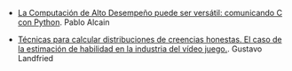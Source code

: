 * [La Computación de Alto Desempeño puede ser versátil: comunicando C con Python](https://drive.google.com/drive/u/0/folders/1BEGVE3Tpeyf1kDJcOnteu9HrFOlHGEm9). Pablo Alcain

* [Técnicas para calcular distribuciones de creencias honestas. El caso de la estimación de habilidad en la industria del vídeo juego.](https://github.com/glandfried/tacc2019). Gustavo Landfried
